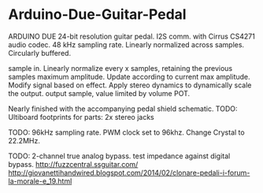 # Arduino-Due-Guitar-Pedal

ARDUINO DUE 24-bit resolution guitar pedal.
I2S comm. with Cirrus CS4271 audio codec. 
48 kHz sampling rate.
Linearly normalized across samples.
Circularly buffered.

sample in.
Linearly normalize every x samples, retaining the previous samples maximum amplitude.  Update according to current max amplitude.
Modify signal based on effect.
Apply stereo dynamics to dynamically scale the output.
output sample, value limited by volume POT.



Nearly finished with the accompanying pedal shield schematic.
TODO: Ultiboard footprints for parts: 2x stereo jacks

TODO: 96kHz sampling rate.
PWM clock set to 96khz.  Change Crystal to 22.2MHz.

TODO: 2-channel true analog bypass. test impedance against digital bypass.
http://fuzzcentral.ssguitar.com/
http://giovanettihandwired.blogspot.com/2014/02/clonare-pedali-i-forum-la-morale-e_19.html
